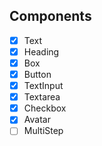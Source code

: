 ## Components

- [x] Text
- [x] Heading
- [x] Box
- [x] Button
- [x] TextInput
- [x] Textarea
- [x] Checkbox
- [x] Avatar
- [ ] MultiStep
